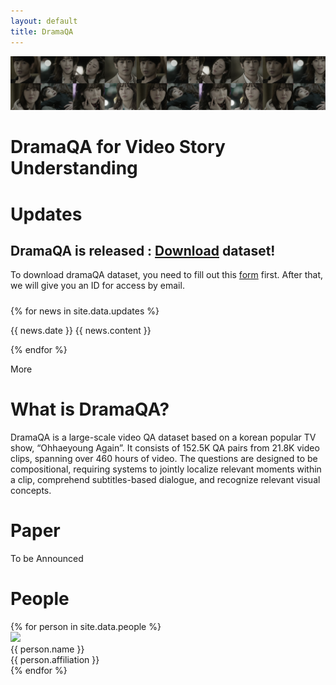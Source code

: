 ```yaml
---
layout: default
title: DramaQA
---
```


<link rel="stylesheet" href="/assets/css/member.css">
<link rel="stylesheet" href="/assets/css/index.css">
<script type="text/javascript" src="/assets/js/index.js"></script>

<div class="bk-container">
  <img class="bk-img" src="/assets/images/dramaqa.png">
  <h1 class="bk-header">
    DramaQA for Video Story Understanding
  </h1>
</div>

<div class="update content-container">
  <h1 class = "content-title">
    Updates
  </h1>
  <h2 class = "important-news-content">
    DramaQA is released : <a id="download_link" href="/dataset/download">Download</a> dataset!
  </h2>
  <p class="content-item">
    To download dramaQA dataset, you need to fill out this <a id="download_link" href="https://docs.google.com/forms/d/e/1FAIpQLSdqQTHp6-AiNQijHhcPAPvFV_6TFer06e6aWG1l_jRhRo2E5w/viewform">form</a> first. After that, we will give you an ID for access by email.
  </p>
  
  <h5 class="update-history">
     
  </h5>
  {% for news in site.data.updates %}
  <p class="content-item news news-{{ forloop.index0 }}">
    <span id="date">{{ news.date }}</span>
    {{ news.content }}
  </p>
  {% endfor %}
  <p class="content-item showMore">
    <span id="more" onclick="showMore()">More</span>
<span id="noMoreContext" style="display:none;color: #cccccc;"><br>No more news available.</span>
  </p>
</div>

<div class="about content-container">
  <h1 class = "content-title">
    What is DramaQA?
  </h1>
  <p class="content-item">
   DramaQA is a large-scale video QA dataset based on a korean popular TV show, “Ohhaeyoung Again”. It consists of 152.5K QA pairs from 21.8K video clips, spanning over 460 hours of video. The questions are designed to be compositional, requiring systems to jointly localize relevant moments within a clip, comprehend subtitles-based dialogue, and recognize relevant visual concepts.
  </p>
</div>

<div class="paper content-container">
  <h1 class = "content-title">
    Paper
  </h1>
  <p class="content-item">
  To be Announced
  </p>
</div>

<div class="people content-container">
  <h1 class = "content-title">
    People
  </h1>
  <div class="content-item">
    {% for person in site.data.people %}
      <div class="member">
        <div class="member-profile">
          <img class="member-profile" src="{{person.src}}">
        </div>
        <div class="member-info member-name">
          {{ person.name }}
        </div>
        <div class="member-info member-position">
          {{ person.affiliation }}
        </div>
      </div>
    {% endfor %}
  </div>
</div>